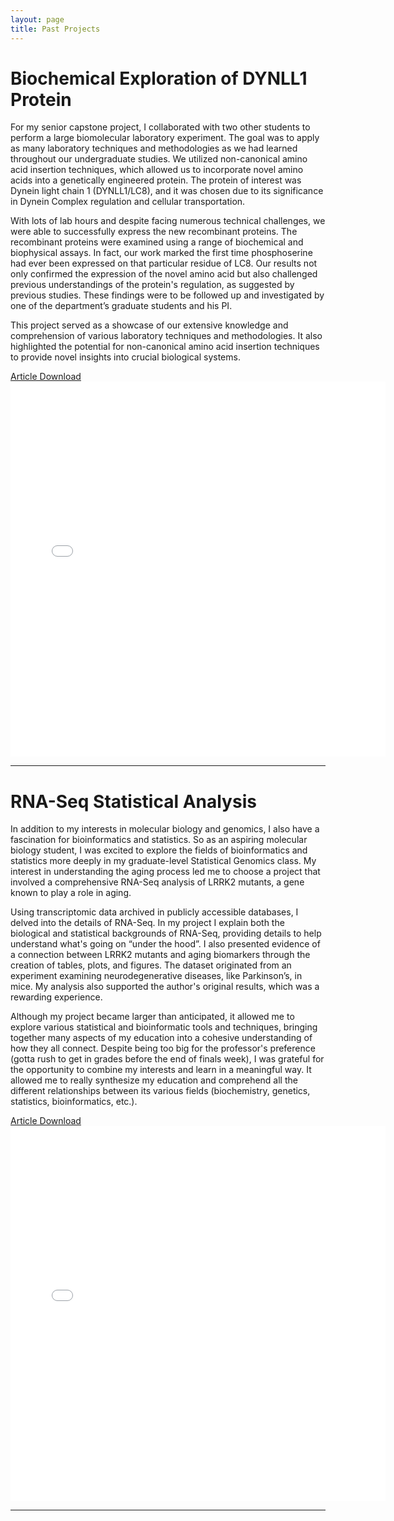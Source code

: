 ```yaml
---
layout: page
title: Past Projects
---
```


# Biochemical Exploration of DYNLL1 Protein

For my senior capstone project, I collaborated with two other students to perform a large biomolecular laboratory experiment. The goal was to apply as many laboratory techniques and methodologies as we had learned throughout our undergraduate studies. We utilized non-canonical amino acid insertion techniques, which allowed us to incorporate novel amino acids into a genetically engineered protein. The protein of interest was Dynein light chain 1 (DYNLL1/LC8), and it was chosen due to its significance in Dynein Complex regulation and cellular transportation.

With lots of lab hours and despite facing numerous technical challenges, we were able to successfully express the new recombinant proteins. The recombinant proteins were examined using a range of biochemical and biophysical assays. In fact, our work marked the first time phosphoserine had ever been expressed on that particular residue of LC8. Our results not only confirmed the expression of the novel amino acid but also challenged previous understandings of the protein's regulation, as suggested by previous studies. These findings were to be followed up and investigated by one of the department’s graduate students and his PI.

This project served as a showcase of our extensive knowledge and comprehension of various laboratory techniques and methodologies. It also highlighted the potential for non-canonical amino acid insertion techniques to provide novel insights into crucial biological systems.


[Article Download](https://www.tmbio.me/assets/img/LC8_Articles.pdf)
<embed src="/assets/img/LC8_Articles.pdf" width="600" height="600" 
 type="application/pdf">
 
--- 
# RNA-Seq Statistical Analysis

In addition to my interests in molecular biology and genomics, I also have a fascination for bioinformatics and statistics. So as an aspiring molecular biology student, I was excited to explore the fields of bioinformatics and statistics more deeply in my graduate-level Statistical Genomics class. My interest in understanding the aging process led me to choose a project that involved a comprehensive RNA-Seq analysis of LRRK2 mutants, a gene known to play a role in aging. 

Using transcriptomic data archived in publicly accessible databases, I delved into the details of RNA-Seq. In my project I explain both the biological and statistical backgrounds of RNA-Seq, providing details to help understand what's going on “under the hood”. I also presented evidence of a connection between LRRK2 mutants and aging biomarkers through the creation of tables, plots, and figures. The dataset originated from an experiment examining neurodegenerative diseases, like Parkinson’s, in mice. My analysis also supported the author's original results, which was a rewarding experience. 

Although my project became larger than anticipated, it allowed me to explore various statistical and bioinformatic tools and techniques, bringing together many aspects of my education into a cohesive understanding of how they all connect. Despite being too big for the professor's preference (gotta rush to get in grades before the end of finals week), I was grateful for the opportunity to combine my interests and learn in a meaningful way. It allowed me to really synthesize my education and comprehend all the different relationships between its various fields (biochemistry, genetics, statistics, bioinformatics, etc.).



[Article Download](https://www.tmbio.me/assets/img/RNASeq_article.pdf)
<embed src="/assets/img/RNASeq_article.pdf" width="600" height="600"
 type="application/pdf">
 
---



